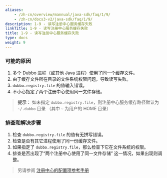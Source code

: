 ```yaml
---
aliases:
    - /zh-cn/overview/mannual/java-sdk/faq/1/9/
    - /zh-cn/docs3-v2/java-sdk/faq/1/9/
description: 1-9 - 读写注册中心服务缓存失败
linkTitle: 1-9 - 读写注册中心服务缓存失败
title: 1-9 - 读写注册中心服务缓存失败
type: docs
weight: 9
---
```







### 可能的原因
1. 多个 Dubbo 进程（或其他 Java 进程）使用了同一个缓存文件。
2. 由于缓存文件所在目录的文件系统权限问题，导致读写失败。
3. `dubbo.registry.file` 的值输入错误。
4. 不小心指定了两个注册中心使用同一文件存储。

> **提示：**
如未指定 `dubbo.registry.file`，则注册中心服务缓存路径默认为 `~/.dubbo` 目录
（其中 `~` 为用户的 HOME 目录）

### 排查和解决步骤
1. 检查 `dubbo.registry.file` 的值有无拼写错误。
2. 检查是否有其它进程使用了同一份缓存文件。
3. 如果指定了 `dubbo.registry.file`，那么检查下它在文件系统的权限。
4. 排查是否出现了“两个注册中心使用了同一文件存储” 这一情况，如果出现则调整。

> 另请参阅
[注册中心的配置项参考手册](/zh-cn/overview/mannual/java-sdk/reference-manual/config/properties/#registry)